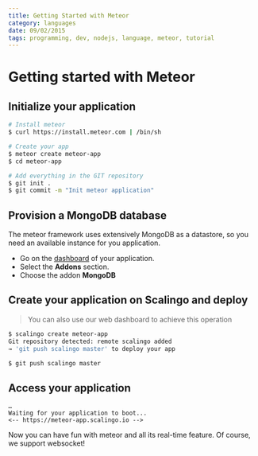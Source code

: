 ```yaml
---
title: Getting Started with Meteor
category: languages
date: 09/02/2015
tags: programming, dev, nodejs, language, meteor, tutorial
---
```


# Getting started with Meteor

## Initialize your application

```bash
# Install meteor
$ curl https://install.meteor.com | /bin/sh

# Create your app
$ meteor create meteor-app
$ cd meteor-app

# Add everything in the GIT repository
$ git init .
$ git commit -m "Init meteor application"
```

## Provision a MongoDB database

The meteor framework uses extensively MongoDB as a datastore,
so you need an available instance for you application.

* Go on the [dashboard](https://my.scalingo.com/apps) of your application.
* Select the __Addons__ section.
* Choose the addon __MongoDB__

## Create your application on Scalingo and deploy

<blockquote class="info">
  You can also use our web dashboard to achieve this operation
</blockquote>

```bash
$ scalingo create meteor-app
Git repository detected: remote scalingo added
→ 'git push scalingo master' to deploy your app

$ git push scalingo master
```

## Access your application

```
…
Waiting for your application to boot... 
<-- https://meteor-app.scalingo.io -->
```

Now you can have fun with meteor and all its real-time feature. Of course, we support websocket!
